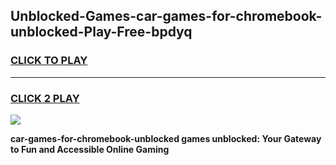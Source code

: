 
## Unblocked-Games-car-games-for-chromebook-unblocked-Play-Free-bpdyq
<h3>
<a href="https://premium76.site?title=car-games-for-chromebook-unblocked&ref=17A">CLICK TO PLAY</a></h3>
<hr>

<h3>
<a href="https://premium76.site?title=car-games-for-chromebook-unblocked&ref=17A">CLICK 2 PLAY</a>
  
</h3>

<a href="https://premium76.site?title=car-games-for-chromebook-unblocked&ref=17A"><img src="https://clearcache.store/games.png"></a>


**car-games-for-chromebook-unblocked games unblocked: Your Gateway to Fun and Accessible Online Gaming**
